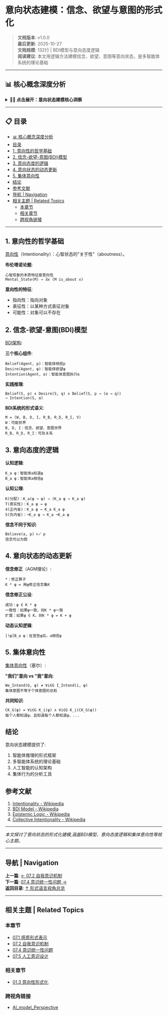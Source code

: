 # 意向状态建模：信念、欲望与意图的形式化

> **文档版本**: v1.0.0  
> **最后更新**: 2025-10-27  
> **文档规模**: 132行 | BDI模型与意向态度逻辑  
> **阅读建议**: 本文用逻辑方法建模信念、欲望、意图等意向状态，是多智能体系统的理论基础

---

## 📊 核心概念深度分析

<details>
<summary><b>💭🎯 点击展开：意向状态建模核心洞察</b></summary>

**终极洞察**: 意向性（Intentionality）：心智的"关于性"（aboutness）。布伦塔诺论题：心智=意向性。核心模型：BDI架构（Belief-Desire-Intention）：①信念Bel(a,φ)：智能体a相信φ②欲望Des(a,φ)：a希望φ成立③意图Int(a,φ)：a承诺实现φ。逻辑形式化：①认知逻辑（Epistemic Logic）：K_a φ（a知道φ）、Common Knowledge②欲望逻辑：D_a φ（a欲望φ）③意图逻辑：I_a φ（a意图φ）④承诺约束：Int(a,φ)→最终Do(a,φ)。动态更新：①信念修正（AGM理论）：扩展/收缩/修正②计划执行：STRIPS规划、HTN层次任务网络。集体意向性（Searle）：共享信念、联合意图、集体行动。应用：多智能体系统（MAS）、对话系统、机器人协作、游戏NPC。哲学问题：意向性是否可归约为物理？原意向性vs派生意向性。关键：意向状态=心智对世界的表征+行动倾向。

</details>

---

## 📋 目录

- [📊 核心概念深度分析](#核心概念深度分析)
- [目录](#目录)
- [1. 意向性的哲学基础](#1-意向性的哲学基础)
- [2. 信念-欲望-意图(BDI)模型](#2-信念-欲望-意图bdi模型)
- [3. 意向态度的逻辑](#3-意向态度的逻辑)
- [4. 意向状态的动态更新](#4-意向状态的动态更新)
- [5. 集体意向性](#5-集体意向性)
- [结论](#结论)
- [参考文献](#参考文献)
- [导航 | Navigation](#导航-navigation)
- [相关主题 | Related Topics](#相关主题-related-topics)
  - [本章节](#本章节)
  - [相关章节](#相关章节)
  - [跨视角链接](#跨视角链接)

---

## 1. 意向性的哲学基础

[意向性](https://en.wikipedia.org/wiki/Intentionality)（Intentionality）：心智状态的"关于性"（aboutness）。

**布伦塔诺论题**:
```
心智现象的本质特征是意向性
Mental_State(M) → ∃x (M is_about x)
```

**意向性的特征**:
- 指向性：指向对象
- 表征性：以某种方式表征对象
- 可能性：对象可以不存在

## 2. 信念-欲望-意图(BDI)模型

[BDI架构](https://en.wikipedia.org/wiki/Belief%E2%80%93desire%E2%80%93intention_software_model):

**三个核心组件**:
```
Belief(Agent, p)：智能体相信p
Desire(Agent, φ)：智能体欲望φ
Intention(Agent, α)：智能体意图执行α
```

**实践推理**:
```
Belief(S, p) ∧ Desire(S, q) ∧ Belief(S, p → (α → q))
→ Intention(S, α)
```

**BDI系统的形式语义**:
```
M = (W, B, D, I, R_B, R_D, R_I, V)
W：可能世界
B, D, I：信念、欲望、意图世界
R_B, R_D, R_I：可及关系
```

## 3. 意向态度的逻辑

**认知逻辑**:
```
K_a φ：智能体a知道φ
B_a φ：智能体a相信φ
```

**认知公理**:
```
K(分配)：K_a(φ → ψ) → (K_a φ → K_a ψ)
T(真实性)：K_a φ → φ
4(正内省)：K_a φ → K_a K_a φ
5(负内省)：¬K_a φ → K_a ¬K_a φ
```

**信念不同于知识**:
```
Believe(a, p) ⊬ p
信念可以为假
```

## 4. 意向状态的动态更新

**信念修正**（AGM理论）:
```
*：修正算子
K * φ = 用φ修正信念集K
```

**信念修正公设**:
```
成功：φ ∈ K * φ
一致性：如果φ一致，则K * φ一致
扩展：如果φ ∈ K，则K * φ = K + φ
```

**动态认知逻辑**:
```
[!φ]B_a ψ：在宣告φ后，a相信ψ
```

## 5. 集体意向性

[集体意向性](https://en.wikipedia.org/wiki/Collective_intentionality)（塞尔）:

**"我们"意向 vs "我"意向**:
```
We_Intend(G, φ) ≠ ∀i∈G I_Intend(i, φ)
集体意图不等于个体意图的总和
```

**共同知识**:
```
CK_G(φ) = ∀i∈G K_i(φ) ∧ ∀i∈G K_i(CK_G(φ))
每个人都知道φ，且知道每个人都知道φ，...
```

## 结论

意向状态建模提供了:
1. 智能体推理的形式框架
2. 多智能体系统的理论基础
3. 人工智能的认知架构
4. 集体行为的分析工具

## 参考文献

1. [Intentionality - Wikipedia](https://en.wikipedia.org/wiki/Intentionality)
2. [BDI Model - Wikipedia](https://en.wikipedia.org/wiki/Belief%E2%80%93desire%E2%80%93intention_software_model)
3. [Epistemic Logic - Wikipedia](https://en.wikipedia.org/wiki/Epistemic_modal_logic)
4. [Collective Intentionality - Wikipedia](https://en.wikipedia.org/wiki/Collective_intentionality)

---

*本文探讨了意向状态的形式化建模,涵盖BDI模型、意向态度逻辑和集体意向性等核心主题。*

---

## 导航 | Navigation

**上一篇**: [← 07.2 自我意识机制](./07.2_Self_Awareness_Mechanisms.md)  
**下一篇**: [07.4 意识统一性问题 →](./07.4_Consciousness_Unity_Problem.md)  
**返回目录**: [↑ 形式语言视角总览](../README.md)

---

## 相关主题 | Related Topics

### 本章节
- [07.1 感质形式表示](./07.1_Qualia_Formal_Representation.md)
- [07.2 自我意识机制](./07.2_Self_Awareness_Mechanisms.md)
- [07.4 意识统一性问题](./07.4_Consciousness_Unity_Problem.md)
- [07.5 人工意识设计](./07.5_Artificial_Consciousness_Design.md)

### 相关章节
- [01.3 意向性形式化](../01_Philosophical_Foundations/01.3_Intentionality_Formalization.md)

### 跨视角链接
- [AI_model_Perspective](../../AI_model_Perspective/README.md)

